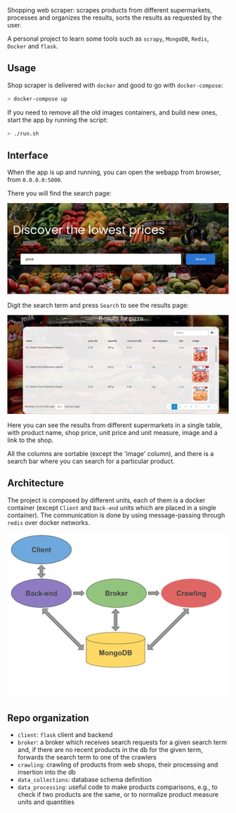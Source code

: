 Shopping web scraper: scrapes products from different supermarkets, processes
and organizes the results, sorts the results as requested by the user.

A personal project to learn some tools such as `scrapy`, `MongoDB`, 
`Redis`, `Docker` and `flask`.

## Usage

Shop scraper is delivered with `docker` and good to go with `docker-compose`:
```bash
> docker-compose up
```

If you need to remove all the old images containers, and build new ones, start
the app by running the script:
```bash
> ./run.sh
```

## Interface

When the app is up and running, you can open the webapp from browser, 
from `0.0.0.0:5000`.

There you will find the search page:

![img.png](figures/search_page.png)

Digit the search term and press `Search` to see the results page:

![img_1.png](figures/results_page.png)

Here you can see the results from different supermarkets in a single table,
with product name, shop price, unit price and unit measure, image and
a link to the shop.

All the columns are sortable (except the 'image' column), and there is a search
bar where you can search for a particular product.

## Architecture

The project is composed by different units, each of them is a docker container
(except `Client` and `Back-end` units which are placed in a single container).
The communication is done by using message-passing through `redis` over docker
networks.

![](figures/architecture_diagram.svg)

## Repo organization

  - `client`: `flask` client and backend
  - `broker`: a broker which receives search requests for a given search term
    and, if there are no recent products in the db for the given term, forwards
    the search term to one of the crawlers
  - `crawling`: crawling of products from web shops, their processing and
    insertion into the db
  - `data_collections`: database schema definition
  - `data_processing`: useful code to make products comparisons, e.g., to check
    if two products are the same, or to normalize product measure units and
    quantities
